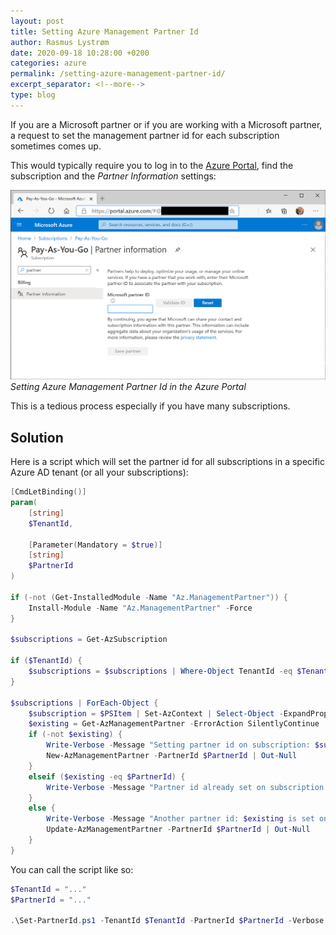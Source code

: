```yaml
---
layout: post
title: Setting Azure Management Partner Id
author: Rasmus Lystrøm
date: 2020-09-18 10:28:00 +0200
categories: azure
permalink: /setting-azure-management-partner-id/
excerpt_separator: <!--more-->
type: blog
---
```


If you are a Microsoft partner or if you are working with a Microsoft partner, a request to set the management partner id for each subscription sometimes comes up.

<!--more-->

This would typically require you to log in to the [Azure Portal](https://portal.azure.com/), find the subscription and the *Partner Information* settings:

![Setting Azure Management Partner Id in the Azure Portal](/assets/set-azure-management-partner-id.png "Setting Azure Management Partner Id in the Azure Portal")
*Setting Azure Management Partner Id in the Azure Portal*

This is a tedious process especially if you have many subscriptions.

## Solution

Here is a script which will set the partner id for all subscriptions in a specific Azure AD tenant (or all your subscriptions):

```powershell
[CmdLetBinding()]
param(
    [string]
    $TenantId,

    [Parameter(Mandatory = $true)]
    [string]
    $PartnerId
)

if (-not (Get-InstalledModule -Name "Az.ManagementPartner")) {
    Install-Module -Name "Az.ManagementPartner" -Force
}

$subscriptions = Get-AzSubscription

if ($TenantId) {
    $subscriptions = $subscriptions | Where-Object TenantId -eq $TenantId
}

$subscriptions | ForEach-Object {
    $subscription = $PSItem | Set-AzContext | Select-Object -ExpandProperty Subscription | Select-Object -ExpandProperty Name
    $existing = Get-AzManagementPartner -ErrorAction SilentlyContinue | Select-Object -ExpandProperty PartnerId
    if (-not $existing) {
        Write-Verbose -Message "Setting partner id on subscription: $subscription..."
        New-AzManagementPartner -PartnerId $PartnerId | Out-Null
    }
    elseif ($existing -eq $PartnerId) {
        Write-Verbose -Message "Partner id already set on subscription: $subscription..."
    }
    else {
        Write-Verbose -Message "Another partner id: $existing is set on subscription: $subscription, updating..."
        Update-AzManagementPartner -PartnerId $PartnerId | Out-Null
    }
}
```

You can call the script like so:

```powershell
$TenantId = "..."
$PartnerId = "..."

.\Set-PartnerId.ps1 -TenantId $TenantId -PartnerId $PartnerId -Verbose
```
